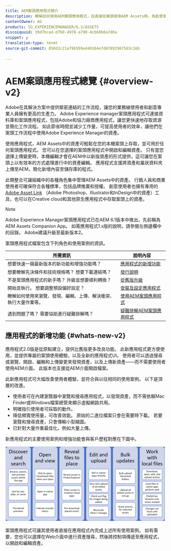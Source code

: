 ```yaml
---
title: AEM案頭應用程式簡介
description: 瞭解如何使用AEM案頭應用程式，在直接從案頭使用AEM Assets時，為創意使用者最佳化資產管理工作流程。
contentOwner: AG
products: SG_EXPERIENCEMANAGER/6.3/ASSETS
discoiquuid: 39d7bcad-d7b0-4978-a790-4cb68b8a7d6a
snippet: y
translation-type: tm+mt
source-git-commit: 850d2c21a796599ed40164e7d6f892967563c16b

---
```



# AEM案頭應用程式總覽 {#overview-v2}

Adobe在其解決方案中提供緊密連結的工作流程，讓您的業務線使用者和創意專業人員擁有更高的生產力。 Adobe Experience manager案頭應用程式可連接資料庫和案頭應用程式，包括Adobe和協力廠商應用程式，讓您更快速地存取資源並簡化工作流程。 如此節省時間並減少工作量，可提高使用者的效率，讓他們在案頭工作流程中使用Adobe Experience Manager的資產。

使用應用程式，AEM Assets中的資產可輕鬆在您的本機案頭上存取，並可用於任何案頭應用程式。 您可以在您選擇的案頭應用程式中開啟和編輯資產。 只有當您選擇上傳變更時，本機編輯才會在AEM中以新版資產的形式提供，這可讓您在案頭上以有效率的方式處理進行中的資產編輯。 應用程式支援將資產和巢狀資料夾上傳至AEM，簡化新增內容至儲存庫的程式。

此類整合可讓組織中的各種角色集中管理AEM Assets中的資產。 行銷人員和商業使用者可確保符合各種標準，包括品牌推廣和授權。 創意使用者也擁有專用的 [Adobe Asset Link](https://www.adobe.com/marketing/experience-manager-assets/adobe-asset-link.html) （Adobe Photoshop、Illustrator和InDesign中的資產）工具，也可以在Creative cloud和其他原生應用程式中存取案頭上的資產。

>[!NOTE]
>
>Adobe Experience Manager案頭應用程式已在AEM 6.1版本中推出，先前稱為AEM Assets Companion App。 如需應用程式1.x版的說明，請參閱左側邊欄中的目錄。 Adobe建議升級至最新版本2。

案頭應用程式檔案包含下列角色和使用案例的資訊。

| 所需資訊 | 說明內容 |
|-------------------------------------------------------------------------------------------------------|------------------------------------------------------------|
| 想要快速一窺最新版本的新功能和增強功能嗎？ | [應用程式的新增功能](#whats-new-v2) |
| 想要瞭解先決條件和技術規格嗎？ 想要下載連結嗎？ | [發行說明](release-notes.md) |
| 不是案頭應用程式的新手嗎？ 升級並想要順利轉換？ | [從舊版升級](install-upgrade.md#upgrade-from-previous-version) |
| 開始並執行。 想要調整預設偏好設定？ | [安裝及設定應用程式](install-upgrade.md) |
| 瞭解如何使用來瀏覽、發現、編輯、上傳、解決衝突、執行大量作業等。 | [使用AEM案頭應用程式](using.md) |
| 遇到問題了嗎？ 需要協助進行疑難排解嗎？ | [疑難排解AEM案頭應用程式](troubleshoot.md) |

## 應用程式的新增功能 {#whats-new-v2}

應用程式2.0版是從原點建立，提供比舊版更多改良功能。 此新應用程式更方便使用，並提供專屬的案頭使用體驗，以及全新的應用程式UI。 使用者可以透過搜尋或瀏覽、開啟、編輯和上傳變更來發現資產，以及上傳新資產——而不需要使用者使用AEM介面。 此版本也支援從AEM介面開啟檔案。

此新應用程式可大幅改善使用者體驗，並符合與以往相同的使用案例。 以下是頂層的改進。

* 使用者可在內建瀏覽器中瀏覽和搜尋應用程式，以發現資產，而不需依賴Mac Finder或Windows檔案總管來顯示虛擬網路共用。
* 明確指引使用者可採取的動作。
* 降低頻寬使用量，可改善效能。 原始的二進位檔案只會在需要時下載。 若要瀏覽和搜尋資產，只會傳輸小型縮圖。
* 已針對大量作業最佳化，例如大量上傳。

新應用程式的主要使用案例和增強功能會與客戶歷程對應在下圖中。

![AEM案頭應用程式的新增功能](assets/do-not-localize/whats-new-desktop-app-v2.png)

案頭應用程式可讓其使用者直接在應用程式內完成上述所有使用案例。 如有需要，您也可以選擇在Web介面中進行資產搜尋，然後將控制項傳遞至應用程式，以開啟和編輯資產。
